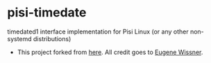 # pisi-timedate
timedated1 interface implementation for Pisi Linux (or any other non-systemd distributions)
- This project forked from [here](https://www.caraus.tech/projects/pub-slack-timedate). All credit goes to [Eugene Wissner](mailto:belka.ew@gmail.com).
